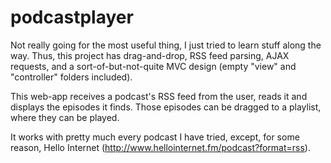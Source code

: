# podcastplayer
Not really going for the most useful thing, I just tried to learn stuff along the way.
Thus, this project has drag-and-drop, RSS feed parsing, AJAX requests, and a sort-of-but-not-quite MVC design
(empty "view" and "controller" folders included).

This web-app receives a podcast's RSS feed from the user, reads it and displays the episodes it finds.
Those episodes can be dragged to a playlist, where they can be played.

It works with pretty much every podcast I have tried, except, for some reason, Hello Internet (http://www.hellointernet.fm/podcast?format=rss).
